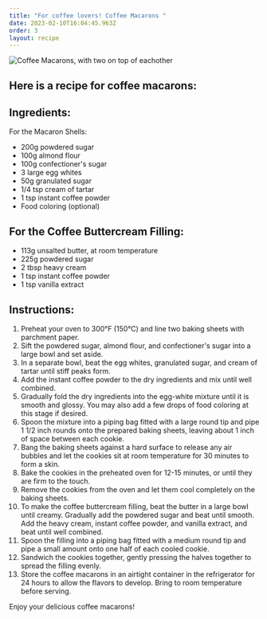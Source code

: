 ```yaml
---
title: "For coffee lovers! Coffee Macarons "
date: 2023-02-10T16:04:45.963Z
order: 3
layout: recipe
---
```



![Coffee Macarons, with two on top of eachother ](../uploads/dall·e-2023-02-10-16.38.27-give-me-a-professional-picture-of-coffee-macarons-for-a-dessert-cookbook.png)

## Here is a recipe for coffee macarons:

## Ingredients:

For the Macaron Shells:

* 200g powdered sugar
* 100g almond flour
* 100g confectioner's sugar
* 3 large egg whites
* 50g granulated sugar
* 1/4 tsp cream of tartar
* 1 tsp instant coffee powder
* Food coloring (optional)

## For the Coffee Buttercream Filling:

* 113g unsalted butter, at room temperature
* 225g powdered sugar
* 2 tbsp heavy cream
* 1 tsp instant coffee powder
* 1 tsp vanilla extract

## Instructions:

1. Preheat your oven to 300°F (150°C) and line two baking sheets with parchment paper.
2. Sift the powdered sugar, almond flour, and confectioner's sugar into a large bowl and set aside.
3. In a separate bowl, beat the egg whites, granulated sugar, and cream of tartar until stiff peaks form.
4. Add the instant coffee powder to the dry ingredients and mix until well combined.
5. Gradually fold the dry ingredients into the egg-white mixture until it is smooth and glossy. You may also add a few drops of food coloring at this stage if desired.
6. Spoon the mixture into a piping bag fitted with a large round tip and pipe 1 1/2 inch rounds onto the prepared baking sheets, leaving about 1 inch of space between each cookie.
7. Bang the baking sheets against a hard surface to release any air bubbles and let the cookies sit at room temperature for 30 minutes to form a skin.
8. Bake the cookies in the preheated oven for 12-15 minutes, or until they are firm to the touch.
9. Remove the cookies from the oven and let them cool completely on the baking sheets.
10. To make the coffee buttercream filling, beat the butter in a large bowl until creamy. Gradually add the powdered sugar and beat until smooth. Add the heavy cream, instant coffee powder, and vanilla extract, and beat until well combined.
11. Spoon the filling into a piping bag fitted with a medium round tip and pipe a small amount onto one half of each cooled cookie.
12. Sandwich the cookies together, gently pressing the halves together to spread the filling evenly.
13. Store the coffee macarons in an airtight container in the refrigerator for 24 hours to allow the flavors to develop. Bring to room temperature before serving.

Enjoy your delicious coffee macarons!